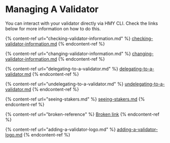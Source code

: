 # Managing A Validator

You can interact with your validator directly via HMY CLI. Check the links below for more information on how to do this.

{% content-ref url="checking-validator-information.md" %}
[checking-validator-information.md](checking-validator-information.md)
{% endcontent-ref %}

{% content-ref url="changing-validator-information.md" %}
[changing-validator-information.md](changing-validator-information.md)
{% endcontent-ref %}

{% content-ref url="delegating-to-a-validator.md" %}
[delegating-to-a-validator.md](delegating-to-a-validator.md)
{% endcontent-ref %}

{% content-ref url="undelegating-to-a-validator.md" %}
[undelegating-to-a-validator.md](undelegating-to-a-validator.md)
{% endcontent-ref %}

{% content-ref url="seeing-stakers.md" %}
[seeing-stakers.md](seeing-stakers.md)
{% endcontent-ref %}

{% content-ref url="broken-reference" %}
[Broken link](broken-reference)
{% endcontent-ref %}

{% content-ref url="adding-a-validator-logo.md" %}
[adding-a-validator-logo.md](adding-a-validator-logo.md)
{% endcontent-ref %}

